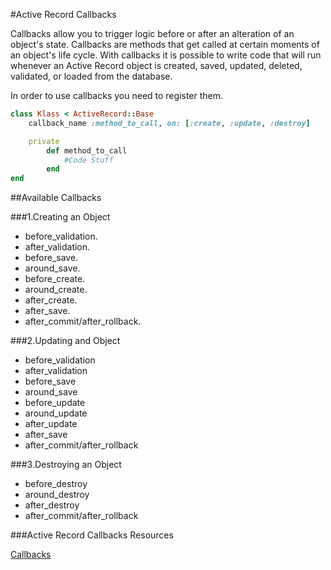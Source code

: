 #Active Record Callbacks

Callbacks allow you to trigger logic before or after an alteration of an object's state.
Callbacks are methods that get called at certain moments of an object's life cycle. With callbacks it is possible to write code that will run whenever an Active Record object is created, saved, updated, deleted, validated, or loaded from the database.

In order to use callbacks you need to register them.
```Ruby
class Klass < ActiveRecord::Base
	callback_name :method_to_call, on: [:create, :update, :destroy]

	private
		def	method_to_call
			#Code Stuff
		end
end
```
##Available Callbacks


###1.Creating an Object

  * before_validation.
  * after_validation.
  * before_save.
  * around_save.
  * before_create.
  * around_create.
  * after_create.
  * after_save.
  * after_commit/after_rollback.

###2.Updating and Object

  * before_validation
  * after_validation
  * before_save
  * around_save
  * before_update
  * around_update
  * after_update
  * after_save
  * after_commit/after_rollback

###3.Destroying an Object

  * before_destroy
  * around_destroy
  * after_destroy
  * after_commit/after_rollback

 ###Active Record Callbacks Resources

[Callbacks](http://guides.rubyonrails.org/active_record_callbacks.html)
